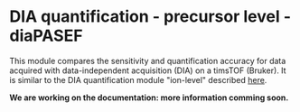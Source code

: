 # DIA quantification - precursor level - diaPASEF

This module compares the sensitivity and quantification accuracy for data acquired with data-independent acquisition (DIA) on a timsTOF (Bruker).
It is similar to the DIA quantification module "ion-level" described [here](#4-quant-lfq-ion-dia-aif).

**We are working on the documentation: more information comming soon.**
